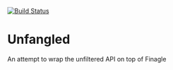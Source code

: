 [![Build Status](https://travis-ci.org/leeavital/unfangled.svg?branch=master)](https://travis-ci.org/leeavital/unfangled)


Unfangled
========

An attempt to wrap the unfiltered API on top of Finagle
